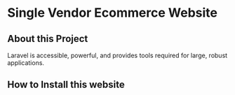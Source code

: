 <p align="center">

# Single Vendor Ecommerce Website

</p>

## About this Project


Laravel is accessible, powerful, and provides tools required for large, robust applications.

## How to Install this website
